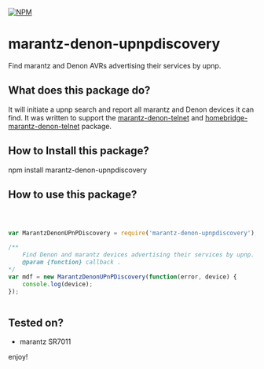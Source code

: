 [![NPM](https://nodei.co/npm/marantz-denon-upnpdiscovery.png?downloads=true&downloadRank=true&stars=true)](https://nodei.co/npm/marantz-denon-upnpdiscovery/)



# marantz-denon-upnpdiscovery
Find marantz and Denon AVRs advertising their services by upnp.


## What does this package do?
It will initiate a upnp search and report all marantz and Denon devices it can find. It was written to support the [marantz-denon-telnet](https://www.npmjs.com/package/marantz-denon-telnet) and [homebridge-marantz-denon-telnet](https://www.npmjs.com/package/homebridge-marantz-denon-telnet) package.


## How to Install this package?
npm install marantz-denon-upnpdiscovery


## How to use this package?

```javascript



var MarantzDenonUPnPDiscovery = require('marantz-denon-upnpdiscovery');

/**
    Find Denon and marantz devices advertising their services by upnp.
    @param {function} callback .
*/
var mdf = new MarantzDenonUPnPDiscovery(function(error, device) {
    console.log(device);
});



```

## Tested on?

 * marantz SR7011



enjoy!
